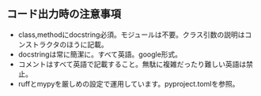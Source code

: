 ## コード出力時の注意事項
- class,methodにdocstring必須。モジュールは不要。クラス引数の説明はコンストラクタのほうに記載。
- docstringは常に簡潔に。すべて英語。google形式。
- コメントはすべて英語で記載すること。無駄に複雑だったり難しい英語は禁止。
- ruffとmypyを厳しめの設定で運用しています。pyproject.tomlを参照。